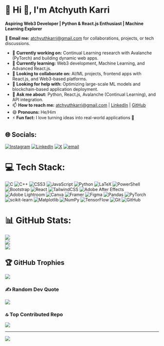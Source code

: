 # 💫 Hi 👋, I'm Atchyuth Karri  
**Aspiring Web3 Developer | Python & React.js Enthusiast | Machine Learning Explorer**  

📧 **Email me:** [atchyuthkarri@gmail.com](mailto:atchyuthkarri@gmail.com) for collaborations, projects, or tech discussions.  

- 🔭 **Currently working on:** Continual Learning research with Avalanche (PyTorch) and building dynamic web apps.  
- 🌱 **Currently learning:** Web3 development, Machine Learning, and Advanced React.js.  
- 👯 **Looking to collaborate on:** AI/ML projects, frontend apps with React.js, and Web3-based platforms.  
- 🤔 **Looking for help with:** Optimizing large-scale ML models and blockchain-based application deployment.  
- 💬 **Ask me about:** Python, React.js, Avalanche (Continual Learning), and API integration.  
- 📫 **How to reach me:** [atchyuthkarri@gmail.com](mailto:atchyuthkarri@gmail.com) | [LinkedIn](https://www.linkedin.com/in/atchyuth-karri-4b437b271/) | [GitHub](https://github.com/atchyuthkarri)  
- 😄 **Pronouns:** He/Him  
- ⚡ **Fun fact:** I love turning ideas into real-world applications 🚀  
## 🌐 Socials:
[![Instagram](https://img.shields.io/badge/Instagram-%23E4405F.svg?logo=Instagram&logoColor=white)](https://instagram.com/athadu.core) [![LinkedIn](https://img.shields.io/badge/LinkedIn-%230077B5.svg?logo=linkedin&logoColor=white)](https://linkedin.com/in/atchyuth-karri-4b437b271) [![X](https://img.shields.io/badge/X-black.svg?logo=X&logoColor=white)](https://x.com/AtchyuthKarri) [![email](https://img.shields.io/badge/Email-D14836?logo=gmail&logoColor=white)](mailto:atchyuthkarri46@gmail.com) 

# 💻 Tech Stack:
![C](https://img.shields.io/badge/c-%2300599C.svg?style=for-the-badge&logo=c&logoColor=white) ![C++](https://img.shields.io/badge/c++-%2300599C.svg?style=for-the-badge&logo=c%2B%2B&logoColor=white) ![CSS3](https://img.shields.io/badge/css3-%231572B6.svg?style=for-the-badge&logo=css3&logoColor=white) ![JavaScript](https://img.shields.io/badge/javascript-%23323330.svg?style=for-the-badge&logo=javascript&logoColor=%23F7DF1E) ![Python](https://img.shields.io/badge/python-3670A0?style=for-the-badge&logo=python&logoColor=ffdd54) ![LaTeX](https://img.shields.io/badge/latex-%23008080.svg?style=for-the-badge&logo=latex&logoColor=white) ![PowerShell](https://img.shields.io/badge/PowerShell-%235391FE.svg?style=for-the-badge&logo=powershell&logoColor=white) ![Bootstrap](https://img.shields.io/badge/bootstrap-%238511FA.svg?style=for-the-badge&logo=bootstrap&logoColor=white) ![React](https://img.shields.io/badge/react-%2320232a.svg?style=for-the-badge&logo=react&logoColor=%2361DAFB) ![TailwindCSS](https://img.shields.io/badge/tailwindcss-%2338B2AC.svg?style=for-the-badge&logo=tailwind-css&logoColor=white) ![Adobe After Effects](https://img.shields.io/badge/Adobe%20After%20Effects-9999FF.svg?style=for-the-badge&logo=Adobe%20After%20Effects&logoColor=white) ![Adobe Lightroom](https://img.shields.io/badge/Adobe%20Lightroom-31A8FF.svg?style=for-the-badge&logo=Adobe%20Lightroom&logoColor=white) ![Canva](https://img.shields.io/badge/Canva-%2300C4CC.svg?style=for-the-badge&logo=Canva&logoColor=white) ![Framer](https://img.shields.io/badge/Framer-black?style=for-the-badge&logo=framer&logoColor=blue) ![Figma](https://img.shields.io/badge/figma-%23F24E1E.svg?style=for-the-badge&logo=figma&logoColor=white) ![Pandas](https://img.shields.io/badge/pandas-%23150458.svg?style=for-the-badge&logo=pandas&logoColor=white) ![PyTorch](https://img.shields.io/badge/PyTorch-%23EE4C2C.svg?style=for-the-badge&logo=PyTorch&logoColor=white) ![scikit-learn](https://img.shields.io/badge/scikit--learn-%23F7931E.svg?style=for-the-badge&logo=scikit-learn&logoColor=white) ![Matplotlib](https://img.shields.io/badge/Matplotlib-%23ffffff.svg?style=for-the-badge&logo=Matplotlib&logoColor=black) ![NumPy](https://img.shields.io/badge/numpy-%23013243.svg?style=for-the-badge&logo=numpy&logoColor=white) ![TensorFlow](https://img.shields.io/badge/TensorFlow-%23FF6F00.svg?style=for-the-badge&logo=TensorFlow&logoColor=white) ![Git](https://img.shields.io/badge/git-%23F05033.svg?style=for-the-badge&logo=git&logoColor=white) ![GitHub](https://img.shields.io/badge/github-%23121011.svg?style=for-the-badge&logo=github&logoColor=white)
# 📊 GitHub Stats:
![](https://github-readme-stats.vercel.app/api?username=atchyuthkarri&theme=blue_navy&hide_border=false&include_all_commits=true&count_private=false)<br/>
![](https://nirzak-streak-stats.vercel.app/?user=atchyuthkarri&theme=blue_navy&hide_border=false)<br/>
![](https://github-readme-stats.vercel.app/api/top-langs/?username=atchyuthkarri&theme=blue_navy&hide_border=false&include_all_commits=true&count_private=false&layout=compact)

## 🏆 GitHub Trophies
![](https://github-profile-trophy.vercel.app/?username=atchyuthkarri&theme=blue_navy&no-frame=false&no-bg=true&margin-w=4)

### ✍️ Random Dev Quote
![](https://quotes-github-readme.vercel.app/api?type=horizontal&theme=radical)

### 🔝 Top Contributed Repo
![](https://github-contributor-stats.vercel.app/api?username=atchyuthkarri&limit=5&theme=dark&combine_all_yearly_contributions=true)

---
[![](https://visitcount.itsvg.in/api?id=atchyuthkarri&icon=0&color=0)](https://visitcount.itsvg.in)

<!-- Proudly created with GPRM ( https://gprm.itsvg.in ) -->
